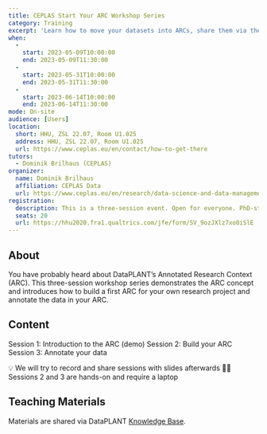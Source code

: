 ```yaml
---
title: CEPLAS Start Your ARC Workshop Series
category: Training
excerpt: 'Learn how to move your datasets into ARCs, share them via the DataHUB, and annotate them with metadata.'
when:
  - 
    start: 2023-05-09T10:00:00
    end: 2023-05-09T11:30:00
  - 
    start: 2023-05-31T10:00:00
    end: 2023-05-31T11:30:00
  - 
    start: 2023-06-14T10:00:00
    end: 2023-06-14T11:30:00
mode: On-site
audience: [Users]
location:
  short: HHU, ZSL 22.07, Room U1.025
  address: HHU, ZSL 22.07, Room U1.025
  url: https://www.ceplas.eu/en/contact/how-to-get-there
tutors:
  - Dominik Brilhaus (CEPLAS)
organizer:
  name: Dominik Brilhaus
  affiliation: CEPLAS Data
  url: https://www.ceplas.eu/en/research/data-science-and-data-management
registration:
  description: This is a three-session event. Open for everyone. PhD-students, postdocs, group leaders, (lab) data managers
  seats: 20
  url: https://hhu2020.fra1.qualtrics.com/jfe/form/SV_9ozJXlz7xo0iSlE
---
```


## About

You have probably heard about DataPLANT’s Annotated Research Context (ARC). This three-session workshop series demonstrates the ARC concept and introduces how to build a first ARC for your own research project and annotate the data in your ARC.

## Content

Session 1: Introduction to the ARC (demo)
Session 2: Build your ARC
Session 3: Annotate your data

💡 We will try to record and share sessions with slides afterwards
👩‍💻 Sessions 2 and 3 are hands-on and require a laptop

## Teaching Materials

Materials are shared via DataPLANT [Knowledge Base](https://nfdi4plants.org/nfdi4plants.knowledgebase/docs/teaching-materials/events-2023/2023-05-09_CEPLAS-StartYourARC-Series/index.html).
